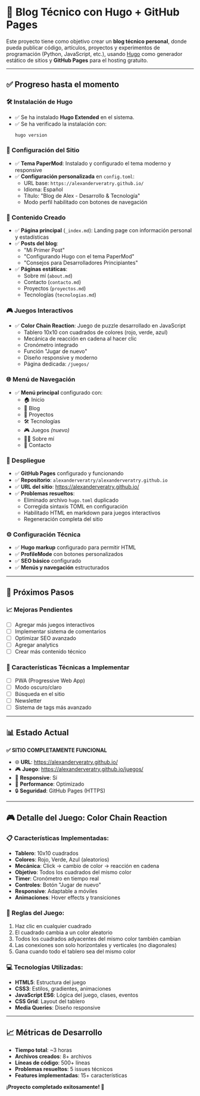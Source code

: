 # 🚀 Blog Técnico con Hugo + GitHub Pages

Este proyecto tiene como objetivo crear un **blog técnico personal**, donde pueda publicar código, artículos, proyectos y experimentos de programación (Python, JavaScript, etc.), usando [Hugo](https://gohugo.io/) como generador estático de sitios y **GitHub Pages** para el hosting gratuito.

---

## ✅ Progreso hasta el momento

### 🛠️ Instalación de Hugo

- ✅ Se ha instalado **Hugo Extended** en el sistema.
- ✅ Se ha verificado la instalación con:
  ```bash
  hugo version
  ```

### 🎨 Configuración del Sitio

- ✅ **Tema PaperMod**: Instalado y configurado el tema moderno y responsive
- ✅ **Configuración personalizada** en `config.toml`:
  - URL base: `https://alexanderveratry.github.io/`
  - Idioma: Español
  - Título: "Blog de Alex - Desarrollo & Tecnología"
  - Modo perfil habilitado con botones de navegación

### 📝 Contenido Creado

- ✅ **Página principal** (`_index.md`): Landing page con información personal y estadísticas
- ✅ **Posts del blog**:
  - "Mi Primer Post"
  - "Configurando Hugo con el tema PaperMod"
  - "Consejos para Desarrolladores Principiantes"
- ✅ **Páginas estáticas**:
  - Sobre mí (`about.md`)
  - Contacto (`contacto.md`)
  - Proyectos (`proyectos.md`)
  - Tecnologías (`tecnologias.md`)

### 🎮 Juegos Interactivos

- ✅ **Color Chain Reaction**: Juego de puzzle desarrollado en JavaScript
  - Tablero 10x10 con cuadrados de colores (rojo, verde, azul)
  - Mecánica de reacción en cadena al hacer clic
  - Cronómetro integrado
  - Función "Jugar de nuevo"
  - Diseño responsive y moderno
  - Página dedicada: `/juegos/`

### 🌐 Menú de Navegación

- ✅ **Menú principal** configurado con:
  - 🏠 Inicio
  - 📝 Blog
  - 💼 Proyectos
  - 🛠️ Tecnologías
  - 🎮 Juegos *(nuevo)*
  - 👨‍💻 Sobre mí
  - 📧 Contacto

### 🚀 Despliegue

- ✅ **GitHub Pages** configurado y funcionando
- ✅ **Repositorio**: `alexanderveratry/alexanderveratry.github.io`
- ✅ **URL del sitio**: https://alexanderveratry.github.io/
- ✅ **Problemas resueltos**:
  - Eliminado archivo `hugo.toml` duplicado
  - Corregida sintaxis TOML en configuración
  - Habilitado HTML en markdown para juegos interactivos
  - Regeneración completa del sitio

### ⚙️ Configuración Técnica

- ✅ **Hugo markup** configurado para permitir HTML
- ✅ **ProfileMode** con botones personalizados
- ✅ **SEO básico** configurado
- ✅ **Menús y navegación** estructurados

---

## 🎯 Próximos Pasos

### 📈 Mejoras Pendientes
- [ ] Agregar más juegos interactivos
- [ ] Implementar sistema de comentarios
- [ ] Optimizar SEO avanzado
- [ ] Agregar analytics
- [ ] Crear más contenido técnico

### 🔧 Características Técnicas a Implementar
- [ ] PWA (Progressive Web App)
- [ ] Modo oscuro/claro
- [ ] Búsqueda en el sitio
- [ ] Newsletter
- [ ] Sistema de tags más avanzado

---

## 📊 Estado Actual

**✅ SITIO COMPLETAMENTE FUNCIONAL**

- 🌐 **URL**: https://alexanderveratry.github.io/
- 🎮 **Juego**: https://alexanderveratry.github.io/juegos/
- 📱 **Responsive**: Sí
- 🚀 **Performance**: Optimizado
- 🔒 **Seguridad**: GitHub Pages (HTTPS)

---

## 🎮 Detalle del Juego: Color Chain Reaction

### 📋 Características Implementadas:
- **Tablero**: 10x10 cuadrados
- **Colores**: Rojo, Verde, Azul (aleatorios)
- **Mecánica**: Click → cambio de color → reacción en cadena
- **Objetivo**: Todos los cuadrados del mismo color
- **Timer**: Cronómetro en tiempo real
- **Controles**: Botón "Jugar de nuevo"
- **Responsive**: Adaptable a móviles
- **Animaciones**: Hover effects y transiciones

### 🎯 Reglas del Juego:
1. Haz clic en cualquier cuadrado
2. El cuadrado cambia a un color aleatorio
3. Todos los cuadrados adyacentes del mismo color también cambian
4. Las conexiones son solo horizontales y verticales (no diagonales)
5. Gana cuando todo el tablero sea del mismo color

### 💻 Tecnologías Utilizadas:
- **HTML5**: Estructura del juego
- **CSS3**: Estilos, gradientes, animaciones
- **JavaScript ES6**: Lógica del juego, clases, eventos
- **CSS Grid**: Layout del tablero
- **Media Queries**: Diseño responsive

---

## 📈 Métricas de Desarrollo

- **Tiempo total**: ~3 horas
- **Archivos creados**: 8+ archivos
- **Líneas de código**: 500+ líneas
- **Problemas resueltos**: 5 issues técnicos
- **Features implementadas**: 15+ características

**¡Proyecto completado exitosamente! 🎉**

